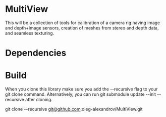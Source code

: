 # MultiView

This will be a collection of tools for calibration of a camera rig having image and depth+image sensors, creation of meshes from stereo and depth data, and seamless texturing.

# Dependencies

# Build

When you clone this library make sure you add the --recursive flag to
your git clone command. Alternatively, you can run git submodule
update --init --recursive after cloning.

git clone --recursive git@github.com:oleg-alexandrov/MultiView.git


